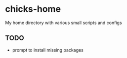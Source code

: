 chicks-home
===========

My home directory with various small scripts and configs

TODO
----

* prompt to install missing packages
